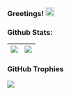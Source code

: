 <h3>Greetings! <img src="https://static.wikia.nocookie.net/wowpedia/images/e/e7/Tauren_Dancing.gif/revision/latest/scale-to-width-down/250?cb=20090606164129" width="20" /></h3>


<h3>Github Stats:</h3>

| <a href="#"><img align="center" src="https://github-readme-stats.vercel.app/api?username=ivanthreetimes&count_private=true&show_icons=true&theme=dark" /></a> | <a href="#"><img align="center" src="https://github-readme-stats.vercel.app/api/top-langs/?username=ivanthreetimes&layout=compact&theme=dark"/></a> |
| ------------- | ------------- |


<h3>GitHub Trophies</h3>

<a href="#"><img align="center" src="https://github-profile-trophy.vercel.app/?username=ryo-ma&theme=juicyfresh" /></a>


